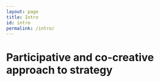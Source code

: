 ```yaml
---
layout: page
title: Intro
id: intro
permalink: /intro/
---
```


# Participative and co-creative approach to strategy
